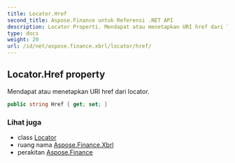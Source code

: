 ```yaml
---
title: Locator.Href
second_title: Aspose.Finance untuk Referensi .NET API
description: Locator Properti. Mendapat atau menetapkan URI href dari locator.
type: docs
weight: 20
url: /id/net/aspose.finance.xbrl/locator/href/
---
```

## Locator.Href property

Mendapat atau menetapkan URI href dari locator.

```csharp
public string Href { get; set; }
```

### Lihat juga

* class [Locator](../)
* ruang nama [Aspose.Finance.Xbrl](../../locator/)
* perakitan [Aspose.Finance](../../../)


